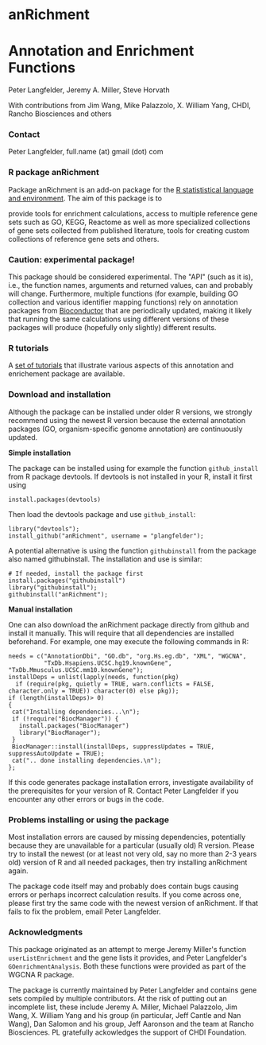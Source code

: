 
# anRichment
# Annotation and Enrichment Functions 

Peter Langfelder, Jeremy A. Miller, Steve Horvath 

With contributions from Jim Wang, Mike Palazzolo, X. William Yang, CHDI, Rancho
Biosciences and others

### Contact
Peter Langfelder, full.name (at) gmail (dot) com

### R package anRichment 

Package anRichment is an add-on package for the [R statististical language and 
environment](https://www.r-project.org). The aim of this package is to 

provide tools for enrichment calculations, access to multiple reference gene sets such as GO, KEGG, Reactome as well as more specialized collections of gene sets collected from published literature, tools for creating custom collections of reference gene sets and others.
### Caution: experimental package!

This package should be considered experimental. The "API" (such as it is), i.e., the function names,
arguments and returned values, can and probably will change. Furthermore, multiple functions (for example, building GO
collection and various identifier mapping functions) rely on annotation packages from
[Bioconductor](https://www.bioconductor.org) that are periodically updated, making it likely that running the same
calculations using different versions of these packages will produce (hopefully only slightly) different results.

### R tutorials

A [set of tutorials](https://github.com/plangfelder/anRichmentTutorials)
that illustrate various aspects of this annotation and enrichement package are available.

### Download and installation

Although the package can be installed under older R versions,
we strongly recommend using the newest R
version because the external annotation packages (GO, organism-specific genome annotation) are continuously updated.

__Simple installation__

The package can be installed using for example the function `github_install` from R package devtools. If devtools is not
installed in your R, install it first using 

    install.packages(devtools)

Then load the devtools package and use `github_install`:

    library("devtools");
    install_github("anRichment", username = "plangfelder");

A potential alternative is using the function `githubinstall` from the package also named githubinstall. The installation
and use is similar:

    # If needed, install the package first
    install.packages("githubinstall")
    library("githubinstall");
    githubinstall("anRichment");


__Manual installation__

One can also download the anRichment package directly from github and install it manually. This will require that all
dependencies are installed beforehand. For example, one may execute the following commands in R:


    needs = c("AnnotationDbi", "GO.db", "org.Hs.eg.db", "XML", "WGCNA",
              "TxDb.Hsapiens.UCSC.hg19.knownGene", "TxDb.Mmusculus.UCSC.mm10.knownGene");
    installDeps = unlist(lapply(needs, function(pkg)
      if (require(pkg, quietly = TRUE, warn.conflicts = FALSE, character.only = TRUE)) character(0) else pkg));
    if (length(installDeps)> 0)
    {
     cat("Installing dependencies...\n");
     if (!require("BiocManager")) {
       install.packages("BiocManager")
       library("BiocManager");
     }
     BiocManager::install(installDeps, suppressUpdates = TRUE, suppressAutoUpdate = TRUE);
     cat(".. done installing dependencies.\n");
    };


If this code generates package installation errors, investigate availability of the prerequisites for your version of R.
Contact Peter Langfelder if you encounter any other errors or bugs in the code.


### Problems installing or using the package

Most installation errors are caused by missing dependencies, potentially because they are unavailable for a particular
(usually old) R version. Please try to install the newest (or at least not very old, say no more than 2-3 years old)
version of R and all needed packages, then try installing anRichment again.

The package code itself may and probably does contain bugs causing errors or perhaps incorrect calculation results. If you
come across one, please first try the same code with the newest version of anRichment. If that fails to fix the problem, 
email Peter Langfelder. 

### Acknowledgments

This package originated as an attempt to merge Jeremy Miller's function `userListEnrichment` and the gene
lists it provides, and Peter Langfelder's `GOenrichmentAnalysis`. Both these functions were provided as part
of the WGCNA R package.

The package is currently maintained by Peter Langfelder and contains gene sets compiled by multiple
contributors. At the risk of putting out an incomplete list, these include Jeremy A. Miller, Michael
Palazzolo, Jim Wang, X. William Yang and his group (in particular, Jeff Cantle and Nan Wang),
Dan Salomon and his group, Jeff Aaronson and the team at Rancho Biosciences. PL
gratefully ackowledges the support of CHDI Foundation.


